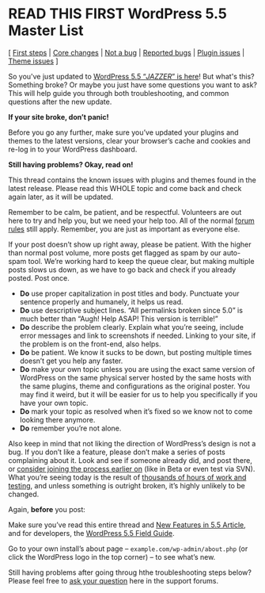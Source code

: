 # READ THIS FIRST WordPress 5.5 Master List

\[ 
[First steps]()
 | 
[Core changes]()
 | 
[Not a bug]()
 | 
[Reported bugs]()
 | 
[Plugin issues]()
 | 
[Theme issues]()
 \]

So you've just updated to [WordPress 5.5 “_JAZZER_” is here]()! But what's this? Something broke? Or maybe you just have some questions you want to ask? This will help guide you through both troubleshooting, and common questions after the new update.

**If your site broke, don’t panic!**

Before you go any further, make sure you’ve updated your plugins and themes to the latest versions, clear your browser’s cache and cookies and re-log in to your WordPress dashboard.

**Still having problems? Okay, read on!**

This thread contains the known issues with plugins and themes found in the latest release. Please read this WHOLE topic and come back and check again later, as it will be updated.

Remember to be calm, be patient, and be respectful. Volunteers are out here to try and help you, but we need your help too. All of the normal [forum rules](https://wordpress.org/support/guidelines) still apply. Remember, you are just as important as everyone else.

If your post doesn’t show up right away, please be patient. With the higher than normal post volume, more posts get flagged as spam by our auto-spam tool. We’re working hard to keep the queue clear, but making multiple posts slows us down, as we have to go back and check if you already posted. Post once.

- **Do** use proper capitalization in post titles and body. Punctuate your sentence properly and humanely, it helps us read.
- **Do** use descriptive subject lines. “All permalinks broken since 5.0” is much better than “Augh! Help ASAP! This version is terrible!”
- **Do** describe the problem clearly. Explain what you’re seeing, include error messages and link to screenshots if needed. Linking to your site, if the problem is on the front-end, also helps.
- **Do** be patient. We know it sucks to be down, but posting multiple times doesn’t get you help any faster.
- **Do** make your own topic unless you are using the exact same version of WordPress on the same physical server hosted by the same hosts with the same plugins, theme and configurations as the original poster. You may find it weird, but it will be easier for us to help you specifically if you have your own topic.
- **Do** mark your topic as resolved when it’s fixed so we know not to come looking there anymore.
- **Do** remember you’re not alone.

Also keep in mind that not liking the direction of WordPress’s design is not a bug. If you don’t like a feature, please don’t make a series of posts complaining about it. Look and see if someone already did, and post there, or [consider joining the process earlier on](https://make.wordpress.org/core/) (like in Beta or even test via SVN). What you’re seeing today is the result of [thousands of hours of work and testing](https://make.wordpress.org/core/5-4/), and unless something is outright broken, it’s highly unlikely to be changed.

Again, **before** you post:

Make sure you’ve read this entire thread and [New Features in 5.5 Article](https://wordpress.org/support/wordpress-version/version-5-5/), and for developers, the [WordPress 5.5 Field Guide](https://make.wordpress.org/core/2020/07/30/wordpress-5-5-field-guide/).

Go to your own install’s about page – `example.com/wp-admin/about.php` (or click the WordPress logo in the top corner) – to see what’s new.

Still having problems after going throug hthe troubleshooting steps below? Please feel free to [ask your question](https://wordpress.org/support/forum/how-to-and-troubleshooting/#new-topic-0) here in the support forums.
